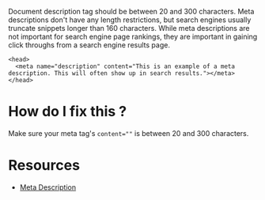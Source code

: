 Document description tag should be between 20 and 300 characters. Meta descriptions don't have any length restrictions, but search engines usually truncate snippets longer than 160 characters. While meta descriptions are not important for search engine page rankings, they are important in gaining click throughs from a search engine results page.  

```
<head>
  <meta name="description" content="This is an example of a meta description. This will often show up in search results."></meta>
</head>
```

<!-- The following heading is enforced by the interpreter -->
# How do I fix this ?

Make sure your meta tag's ```content=""``` is between 20 and 300 characters.

# Resources

* [Meta Description](https://moz.com/learn/seo/meta-description)
